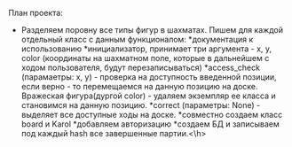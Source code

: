 <h> План проекта:
* Разделяем поровну все типы фигур в шахматаx. Пишем 
для каждой отдельный класс с данным функционалом:
    *документация к использованию
    *инициализатор, принимает три аргумента - x, y, color
    (координаты на шахматном поле, которые в дальнейшем с 
    ходом пользователя, будут перезаписываться)
    *access_check (парамаетры: x, y) - проверка на доступность введенной позиции,
    если верно - то перемещаемся на данную позицию на доске.
    Вражеская фигура(дургой color) - удаляем экземпляр ее класса и становимся на данную позицию. 
    *correct (параметры: None) - выделяет все доступные ходы на доске.
*совместно создаем класс board и Karol
*добавляем авторизацию
*создаем БД и записываем под каждый hash все завершенные партии.<\h>
